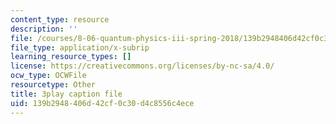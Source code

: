 ```yaml
---
content_type: resource
description: ''
file: /courses/8-06-quantum-physics-iii-spring-2018/139b2948406d42cf0c30d4c8556c4ece_Ug0HxeKGC8s.srt
file_type: application/x-subrip
learning_resource_types: []
license: https://creativecommons.org/licenses/by-nc-sa/4.0/
ocw_type: OCWFile
resourcetype: Other
title: 3play caption file
uid: 139b2948-406d-42cf-0c30-d4c8556c4ece
---
```

